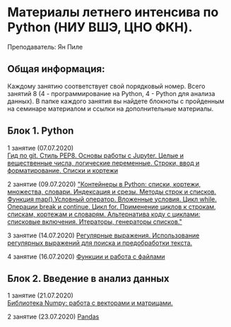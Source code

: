 # Материалы летнего интенсива по Python (НИУ ВШЭ, ЦНО ФКН).

Преподаватель: Ян Пиле

## Общая информация:
Каждому занятию соответствует свой порядковый номер. Всего занятий 8 (4 - программирование на Python, 4 - Python для анализа данных). 
В папке каждого занятия вы найдете блокноты с пройденным на семинаре материалом и ссылки на дополнительные материалы.

## Блок 1. Python

1 занятие (07.07.2020)  
[Гид по git. Стиль PEP8. Основы работы с Jupyter. Целые и вещественные числа, логические переменные. Строки, ввод и форматирование. Списки и кортежи](https://github.com/pileyan/Python_intensive/tree/master/1_Data_types)

2 занятие (09.07.2020)
["Контейнеры в Python: списки, кортежи, множества, словари. Индексация и срезы. Методы строк и списков. Функция map().Условный оператор. Вложенные условия. Цикл while. Операции break и continue. Цикл for. Применение циклов к строкам, спискам, кортежам и словарям. Альтернатива коду с циклами: списковые включения. Итераторы, генераторы списков."](https://github.com/pileyan/Python_intensive/tree/master/2_Data_types%20and_loops)

3 занятие (14.07.2020)
[Регулярные выражения. Использование регулярных выражений для поиска и предобработки текста.](https://github.com/pileyan/Python_intensive/tree/master/3_Regex)

4 занятие (16.07.2020)
[Функции и работа с файлами](https://github.com/pileyan/Python_intensive/tree/master/4_Functions_files)

## Блок 2. Введение в анализ данных

1 занятие (21.07.2020)  
[Библиотека Numpy: работа с векторами и матрицами.](https://github.com/pileyan/Python_intensive/tree/master/5_Numpy)

2 занятие (23.07.2020)
[Pandas](https://github.com/pileyan/Python_intensive/tree/master/6_Pandas)
